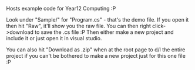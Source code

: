 Hosts example code for Year12 Computing :P

Look under "Sample/" for "Program.cs" - that's the demo file.
If you open it then hit "Raw", it'll show you the raw file. You can then right click->download to save the .cs file :P
Then either make a new project and include it or just open it in visual studio.

You can also hit "Download as .zip" when at the root page to d/l the entire project if you can't be bothered to make a new project just for this one file :P
